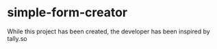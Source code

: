 # simple-form-creator

While this project has been created, the developer has been inspired by tally.so